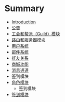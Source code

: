 # Summary

* [Introduction](README.md)
* [公告](产品设计文档/公告模块.md)
* [工会和帮派（Guild）模块](产品设计文档/工会和帮派（Guild）模块.md)
* [路由和服务器模块](产品设计文档/路由和服务器模块.md)
* [用户系统](产品设计文档/用户系统.md)
* [邮件系统](产品设计文档/邮件系统.md)
* [好友关系](产品设计文档/好友关系.md)
* [商城功能](产品设计文档/商城功能.md)
* [消息通道](产品设计文档/消息通道.md)
* 签到模块
* [角色模块](产品设计文档/角色模块.md)
   * 签到模块
* [签到模块](产品设计文档/签到模块.md)

